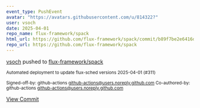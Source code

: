 ```yaml
---
event_type: PushEvent
avatar: "https://avatars.githubusercontent.com/u/814322?"
user: vsoch
date: 2025-04-01
repo_name: flux-framework/spack
html_url: https://github.com/flux-framework/spack/commit/b89f7be2e6416d0ce92f52a957ae7b717e1ed3ef
repo_url: https://github.com/flux-framework/spack
---
```


<a href='https://github.com/vsoch' target='_blank'>vsoch</a> pushed to <a href='https://github.com/flux-framework/spack' target='_blank'>flux-framework/spack</a>

<small>Automated deployment to update flux-sched versions 2025-04-01 (#311)

Signed-off-by: github-actions <github-actions@users.noreply.github.com>
Co-authored-by: github-actions <github-actions@users.noreply.github.com></small>

<a href='https://github.com/flux-framework/spack/commit/b89f7be2e6416d0ce92f52a957ae7b717e1ed3ef' target='_blank'>View Commit</a>